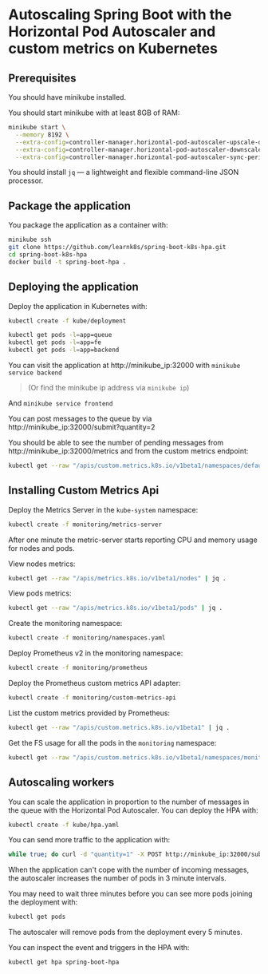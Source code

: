 # Autoscaling Spring Boot with the Horizontal Pod Autoscaler and custom metrics on Kubernetes

## Prerequisites

You should have minikube installed.

You should start minikube with at least 8GB of RAM:

```bash
minikube start \
  --memory 8192 \
  --extra-config=controller-manager.horizontal-pod-autoscaler-upscale-delay=1m \
  --extra-config=controller-manager.horizontal-pod-autoscaler-downscale-delay=2m \
  --extra-config=controller-manager.horizontal-pod-autoscaler-sync-period=10s
```

You should install `jq` — a lightweight and flexible command-line JSON processor.

## Package the application

You package the application as a container with:

```bash
minikube ssh
git clone https://github.com/learnk8s/spring-boot-k8s-hpa.git
cd spring-boot-k8s-hpa
docker build -t spring-boot-hpa .
```

## Deploying the application

Deploy the application in Kubernetes with:

```bash
kubectl create -f kube/deployment

kubectl get pods -l=app=queue
kubectl get pods -l=app=fe
kubectl get pods -l=app=backend
```

You can visit the application at http://minikube_ip:32000 with `minikube service backend`

> (Or find the minikube ip address via `minikube ip`)

And `minikube service frontend`

You can post messages to the queue by via http://minikube_ip:32000/submit?quantity=2

You should be able to see the number of pending messages from http://minikube_ip:32000/metrics and from the custom metrics endpoint:

```bash
kubectl get --raw "/apis/custom.metrics.k8s.io/v1beta1/namespaces/default/pods/*/messages" | jq .
```

## Installing Custom Metrics Api

Deploy the Metrics Server in the `kube-system` namespace:

```bash
kubectl create -f monitoring/metrics-server
```

After one minute the metric-server starts reporting CPU and memory usage for nodes and pods.

View nodes metrics:

```bash
kubectl get --raw "/apis/metrics.k8s.io/v1beta1/nodes" | jq .
```

View pods metrics:

```bash
kubectl get --raw "/apis/metrics.k8s.io/v1beta1/pods" | jq .
```

Create the monitoring namespace:

```bash
kubectl create -f monitoring/namespaces.yaml
```

Deploy Prometheus v2 in the monitoring namespace:

```bash
kubectl create -f monitoring/prometheus
```

Deploy the Prometheus custom metrics API adapter:

```bash
kubectl create -f monitoring/custom-metrics-api
```

List the custom metrics provided by Prometheus:

```bash
kubectl get --raw "/apis/custom.metrics.k8s.io/v1beta1" | jq .
```

Get the FS usage for all the pods in the `monitoring` namespace:

```bash
kubectl get --raw "/apis/custom.metrics.k8s.io/v1beta1/namespaces/monitoring/pods/*/fs_usage_bytes" | jq .
```





## Autoscaling workers

You can scale the application in proportion to the number of messages in the queue with the Horizontal Pod Autoscaler. You can deploy the HPA with:

```bash
kubectl create -f kube/hpa.yaml
```

You can send more traffic to the application with:

```bash
while true; do curl -d "quantity=1" -X POST http://minkube_ip:32000/submit ; sleep 4; done
```

When the application can't cope with the number of incoming messages, the autoscaler increases the number of pods in 3 minute intervals.

You may need to wait three minutes before you can see more pods joining the deployment with:

```bash
kubectl get pods
```

The autoscaler will remove pods from the deployment every 5 minutes.

You can inspect the event and triggers in the HPA with:

```bash
kubectl get hpa spring-boot-hpa
```


